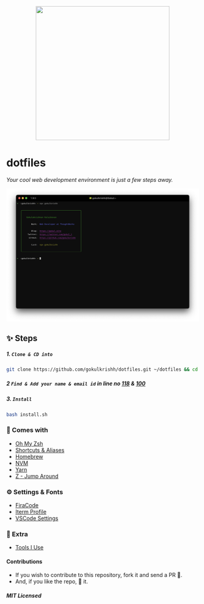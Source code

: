 <p align="center"><img width="350" height="350" src="https://raw.githubusercontent.com/gokulkrishh/dotfiles/master/logo.png" /></p>

# dotfiles

_Your cool web development environment is just a few steps away._

![screenshot terminal](./screenshot-terminal.png)

## ✨ Steps

##### 1. `Clone & CD into`

```bash
git clone https://github.com/gokulkrishh/dotfiles.git ~/dotfiles && cd dotfiles
```

##### 2 `Find & Add your name & email id` in line no [118](https://github.com/gokulkrishh/dotfiles/blob/master/install.sh#L118) & [100](https://github.com/gokulkrishh/dotfiles/blob/master/install.sh#L100)

##### 3. `Install`

```bash
bash install.sh
```

### 💅 Comes with

- [Oh My Zsh](https://github.com/robbyrussell/oh-my-zsh)
- [Shortcuts & Aliases](./docs/Aliases.md)
- [Homebrew](http://brew.sh/)
- [NVM](https://github.com/lukechilds/zsh-nvm)
- [Yarn](https://yarnpkg.com/)
- [Z - Jump Around](https://github.com/robbyrussell/oh-my-zsh/tree/master/plugins/z)


### ⚙️ Settings & Fonts

- [FiraCode](https://github.com/tonsky/FiraCode)
- [Iterm Profile](./Default.iterm2.json)
- [VSCode Settings](./vscode)

### 🤝 Extra

- [Tools I Use](https://gokul.site/uses)

#### Contributions

- If you wish to contribute to this repository, fork it and send a PR 😬.
- And, if you like the repo, 🌟 it.

##### MIT Licensed
